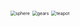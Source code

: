 <img src ="balls.ppm" alt = "sphere" style = "zoom:50%">
<img src ="gears.ppm" alt = "gears" style = "zoom:50%">
<img src ="teapot.ppm" alt = "teapot" style = "zoom:50%">
